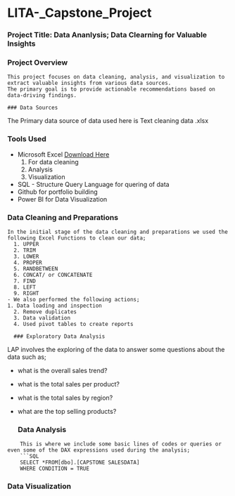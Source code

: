 # LITA-_Capstone_Project
### Project Title: Data Ananlysis; Data Clearning for Valuable Insights

### Project Overview
```
This project focuses on data cleaning, analysis, and visualization to extract valuable insights from various data sources. 
The primary goal is to provide actionable recommendations based on data-driving findings.

### Data Sources
```
The Primary data source of data used here is Text cleaning data .xlsx

### Tools Used
- Microsoft Excel [Download Here](https://www.microsoft.com)
  1. For data cleaning
  2. Analysis
  3. Visualization
- SQL - Structure Query Language for quering of data
- Github for portfolio building
-  Power BI  for Data Visualization


### Data Cleaning and Preparations
```
In the initial stage of the data cleaning and preparations we used the following Excel Functions to clean our data;
  1. UPPER
  2. TRIM
  3. LOWER
  4. PROPER
  5. RANDBETWEEN
  6. CONCAT/ or CONCATENATE
  7. FIND
  8. LEFT
  9. RIGHT
- We also performed the following actions;
1. Data loading and inspection
  2. Remove duplicates
  3. Data validation
  4. Used pivot tables to create reports

  ### Exploratory Data Analysis
  ```
  LAP involves the exploring of the data to answer some questions about the data such as;
  - what is the overall sales trend?
  - what is the total sales per product?
  - what is the total sales by region?
  - what are the top selling products?

    ### Data Analysis
```
    This is where we include some basic lines of codes or queries or even some of the DAX expressions used during the analysis;
    ```SQL
    SELECT *FROM[dbo].[CAPSTONE SALESDATA]
    WHERE CONDITION = TRUE
```


### Data Visualization
